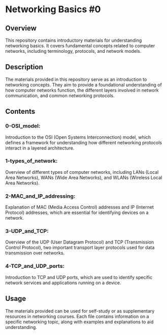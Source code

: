 # Networking Basics #0
## Overview
This repository contains introductory materials for understanding networking basics. It covers fundamental concepts related to computer networks, including terminology, protocols, and network models.

## Description
The materials provided in this repository serve as an introduction to networking concepts. They aim to provide a foundational understanding of how computer networks function, the different layers involved in network communication, and common networking protocols.

## Contents
### 0-OSI_model:
Introduction to the OSI (Open Systems Interconnection) model, which defines a framework for understanding how different networking protocols interact in a layered architecture.

### 1-types_of_network: 
Overview of different types of computer networks, including LANs (Local Area Networks), WANs (Wide Area Networks), and WLANs (Wireless Local Area Networks).

### 2-MAC_and_IP_addressing:
Explanation of MAC (Media Access Control) addresses and IP (Internet Protocol) addresses, which are essential for identifying devices on a network.

### 3-UDP_and_TCP:
Overview of the UDP (User Datagram Protocol) and TCP (Transmission Control Protocol), two important transport layer protocols used for data transmission over networks.

### 4-TCP_and_UDP_ports:
Introduction to TCP and UDP ports, which are used to identify specific network services and applications running on a device.

## Usage
The materials provided can be used for self-study or as supplementary resources in networking courses. Each file contains information on a specific networking topic, along with examples and explanations to aid understanding.
